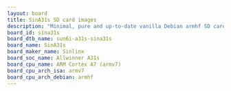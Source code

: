 ```yaml
---
layout: board
title: SinA31s SD card images
description: "Minimal, pure and up-to-date vanilla Debian armhf SD card images for SinA31s by Sinlinx, SoC: Allwinner A31s, CPU ISA: armv7"
board_id: sina31s
board_dtb_name: sun6i-a31s-sina31s
board_name: SinA31s
board_maker_name: Sinlinx
board_soc_name: Allwinner A31s
board_cpu_name: ARM Cortex A7 (armv7)
board_cpu_arch_isa: armv7
board_cpu_arch_debian: armhf
---
```

